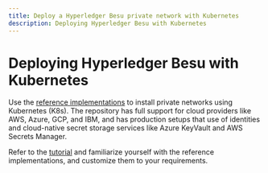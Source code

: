 ```yaml
---
title: Deploy a Hyperledger Besu private network with Kubernetes
description: Deploying Hyperledger Besu with Kubernetes
---
```


# Deploying Hyperledger Besu with Kubernetes

Use the [reference implementations](https://github.com/ConsenSys/quorum-kubernetes) to install
private networks using Kubernetes (K8s). The repository has full support for cloud providers like
AWS, Azure, GCP, and IBM, and has production setups that use of identities and cloud-native
secret storage services like Azure KeyVault and AWS Secrets Manager.

Refer to the [tutorial](../../../tutorials/Kubernetes/Overview.md) and familiarize yourself with
the reference implementations, and customize them to your requirements.
